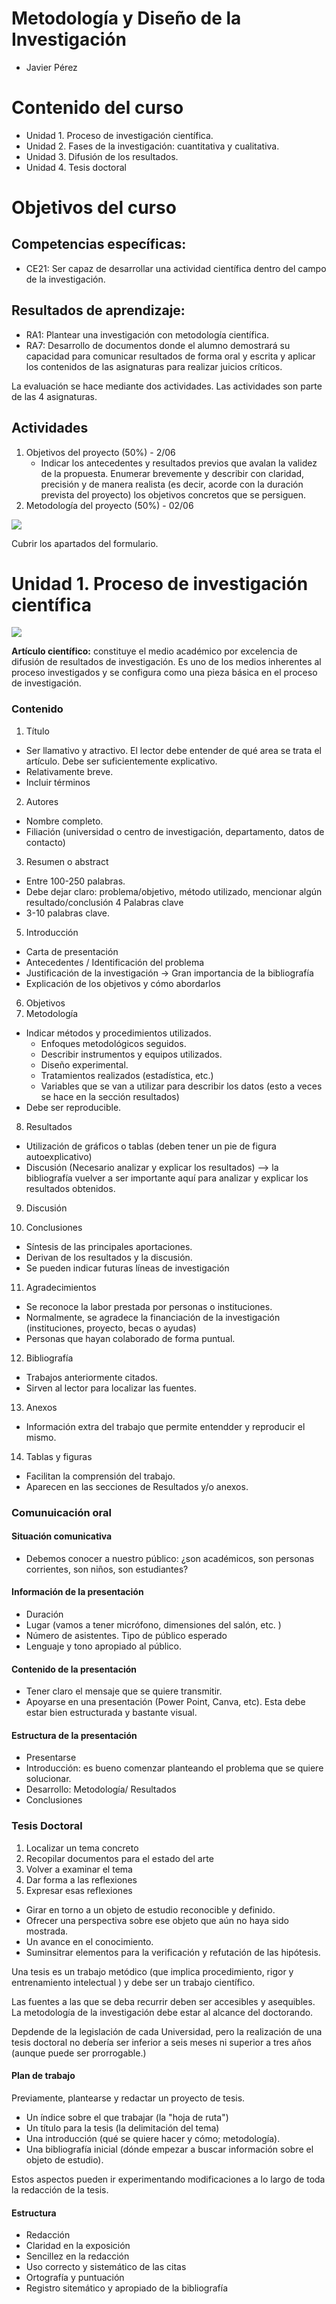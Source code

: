 # Metodología y Diseño de la Investigación 

- Javier Pérez

# Contenido del curso 

- Unidad 1. Proceso de investigación científica.
- Unidad 2. Fases de la investigación: cuantitativa y cualitativa.
- Unidad 3. Difusión de los resultados.
- Unidad 4. Tesis doctoral

# Objetivos del curso 

## Competencias específicas:
-  CE21: Ser capaz de desarrollar una actividad científica dentro del campo de la investigación.
## Resultados de aprendizaje:
- RA1: Plantear una investigación con metodología científica.
- RA7: Desarrollo de documentos donde el alumno demostrará su capacidad para comunicar resultados de forma oral y escrita y aplicar los contenidos de las asignaturas para realizar juicios
críticos.

La evaluación se hace mediante dos actividades. Las actividades son parte de las 4 asignaturas. 


## Actividades
1. Objetivos del proyecto (50%) - 2/06
    - Indicar los antecedentes y resultados previos que avalan la validez de la propuesta. Enumerar brevemente y describir con claridad, precisión y de manera realista (es decir, acorde con la duración prevista del proyecto) los objetivos concretos que se persiguen. 
2. Metodología del proyecto (50%) - 02/06

![](/img/optativas/actividad_2.png)

Cubrir los apartados del formulario. 

# Unidad 1. Proceso de investigación científica


![](/img/optativas/metodologia_cientifica.png)

**Artículo científico:** constituye el medio académico por excelencia de difusión de resultados de investigación. Es uno de los medios inherentes al proceso investigados y se configura como una pieza básica en el proceso de investigación.

### Contenido 

1. Título

- Ser llamativo y atractivo. El lector debe entender de qué area se trata el artículo. Debe ser suficientemente explicativo. 
- Relativamente breve. 
- Incluir términos 

2. Autores
- Nombre completo. 
- Filiación (universidad o centro de investigación, departamento, datos de contacto)
3. Resumen o abstract
- Entre 100-250 palabras. 
- Debe dejar claro: problema/objetivo, método utilizado, mencionar algún resultado/conclusión 
4 Palabras clave
- 3-10 palabras clave. 
5. Introducción 
- Carta de presentación 
- Antecedentes / Identificación del problema
- Justificación de la investigación -> Gran importancia de la bibliografía
- Explicación de los objetivos y cómo abordarlos
6. Objetivos
7. Metodología 
- Indicar métodos y procedimientos utilizados. 
    - Enfoques metodológicos seguidos. 
    - Describir instrumentos y equipos utilizados. 
    - Diseño experimental. 
    - Tratamientos realizados (estadística, etc.)
    - Variables que se van a utilizar para describir los datos (esto a veces se hace en la sección resultados)
- Debe ser reproducible. 
8. Resultados 
- Utilización de gráficos o tablas (deben tener un pie de figura autoexplicativo)
- Discusión (Necesario analizar y explicar los resultados) --> la bibliografía vuelver a ser importante aquí para analizar y explicar los resultados obtenidos. 
9. Discusión 
 
10. Conclusiones
- Síntesis de las principales aportaciones. 
- Derivan de los resultados y la discusión. 
- Se pueden indicar futuras líneas de investigación
11. Agradecimientos
- Se reconoce la labor prestada por personas o instituciones. 
- Normalmente, se agradece la financiación de la investigación (instituciones, proyecto, becas o ayudas)
- Personas que hayan colaborado de forma puntual. 
12. Bibliografía
- Trabajos anteriormente citados. 
- Sirven al lector para localizar las fuentes.
13. Anexos
- Información extra del trabajo que permite entendder y reproducir el mismo. 
14. Tablas y figuras
- Facilitan la comprensión del trabajo.
- Aparecen en las secciones de Resultados y/o anexos. 

### Comunuicación oral 

#### Situación comunicativa

- Debemos conocer a nuestro público: ¿son académicos, son personas corrientes, son niños, son estudiantes? 


#### Información de la presentación 
- Duración 
- Lugar (vamos a tener micrófono, dimensiones del salón, etc. )
- Número de asistentes. Tipo de público esperado
- Lenguaje y tono apropiado al público. 

#### Contenido de la presentación 
- Tener claro el mensaje que se quiere transmitir. 
- Apoyarse en una presentación (Power Point, Canva, etc). Esta debe estar bien estructurada y bastante visual. 

#### Estructura de la presentación 

- Presentarse
- Introducción: es bueno comenzar planteando el problema que se quiere solucionar. 
- Desarrollo: Metodología/ Resultados
- Conclusiones


### Tesis Doctoral 
1. Localizar un tema concreto 
2. Recopilar documentos para el estado del arte
3. Volver a examinar el tema
4. Dar forma a las reflexiones
5. Expresar esas reflexiones


- Girar en torno a un objeto de estudio reconocible y definido. 
- Ofrecer una perspectiva sobre ese objeto que aún no haya sido mostrada. 
- Un avance en el conocimiento. 
- Suminsitrar elementos para la verificación y refutación de las hipótesis. 

Una tesis es un trabajo metódico (que implica procedimiento, rigor y entrenamiento intelectual ) y debe ser un trabajo científico. 

Las fuentes a las que se deba recurrir deben ser accesibles y asequibles. La metodología de la investigación debe estar al alcance del doctorando. 

Depdende de la legislación de cada Universidad, pero la realización de una tesis doctoral no debería ser inferior a seis meses ni superior a tres años (aunque puede ser prorrogable.)

#### Plan de trabajo 

Previamente, plantearse y redactar un proyecto de tesis. 

- Un índice sobre el que trabajar (la "hoja de ruta")
- Un título para la tesis (la delimitación del tema)
- Una introducción (qué se quiere hacer y cómo; metodología). 
- Una bibliografía inicial (dónde empezar a buscar información sobre el objeto de estudio). 

Estos aspectos pueden ir experimentando modificaciones a lo largo de toda la redacción de la tesis. 

#### Estructura
- Redacción 
- Claridad en la exposición 
- Sencillez en la redacción 
- Uso correcto y sistemático de las citas
- Ortografía y puntuación 
- Registro sitemático y apropiado de la bibliografía

